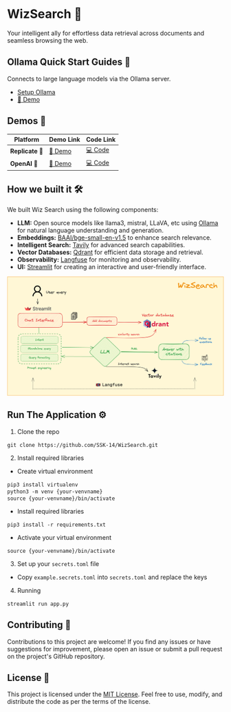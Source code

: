 # WizSearch 🌟
Your intelligent ally for effortless data retrieval across documents and seamless browsing the web.

## Ollama Quick Start Guides 🚀
Connects to large language models via the Ollama server.
- [Setup Ollama](./docs/OLLAMA.md)
- [🔗 Demo](https://wizsearch-ollama.streamlit.app/)

## Demos 🧩
| Platform  | Demo Link | Code Link |
|-----------|-----------|-----------|
| **Replicate** 🔄 | [🔗 Demo](https://wizsearch.streamlit.app/) | [💻 Code](https://github.com/SSK-14/WizSearch/tree/replicate) |
| **OpenAI** 🧠 | [🔗 Demo](https://wizsearch-openai.streamlit.app/) | [💻 Code](https://github.com/SSK-14/WizSearch/tree/openai) |


## How we built it 🛠️
We built Wiz Search using the following components:
- **LLM:** Open source models like llama3, mistral, LLaVA, etc using [Ollama](https://ollama.ai/) for natural language understanding and generation.
- **Embeddings:** [BAAI/bge-small-en-v1.5](https://huggingface.co/BAAI/bge-small-en-v1.5) to enhance search relevance.
- **Intelligent Search:** [Tavily](https://tavily.com/) for advanced search capabilities.
- **Vector Databases:** [Qdrant](https://qdrant.tech/) for efficient data storage and retrieval.
- **Observability:** [Langfuse](https://www.langfuse.com/) for monitoring and observability.
- **UI:** [Streamlit](https://streamlit.io/) for creating an interactive and user-friendly interface.

![Architecture](./src/assets/arch.png)

## Run The Application ⚙️
1. Clone the repo
```
git clone https://github.com/SSK-14/WizSearch.git
```

2. Install required libraries

- Create virtual environment
```
pip3 install virtualenv
python3 -m venv {your-venvname}
source {your-venvname}/bin/activate
```

- Install required libraries
```
pip3 install -r requirements.txt
```

- Activate your virtual environment
```
source {your-venvname}/bin/activate
```

3. Set up your `secrets.toml` file
- Copy `example.secrets.toml` into `secrets.toml` and replace the keys

4. Running
```
streamlit run app.py 
```

## Contributing 🤝
Contributions to this project are welcome! If you find any issues or have suggestions for improvement, please open an issue or submit a pull request on the project's GitHub repository.

## License 📝
This project is licensed under the [MIT License](https://github.com/SSK-14/WizSearch/blob/main/LICENSE). Feel free to use, modify, and distribute the code as per the terms of the license.

